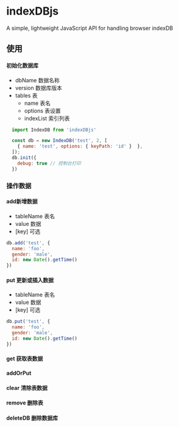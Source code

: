 # indexDBjs
A simple, lightweight JavaScript API for handling browser indexDB

## 使用

#### 初始化数据库
- dbName 数据名称
- version 数据库版本
- tables 表
  - name 表名
  - options 表设置
  - indexList 索引列表
~~~js
  import IndexDB from 'indexDBjs'

  const db = new IndexDB('test', 2, [
    { name: 'test', options: { keyPath: 'id' }  },
  ]);
  db.init({
    debug: true // 控制台打印
  })
~~~

### 操作数据
#### add新增数据
- tableName 表名
- value 数据
- [key] 可选
~~~js
db.add('test', {
  name: 'foo',
  gender: 'male',
  id: new Date().getTime()
})
~~~

#### put 更新或插入数据
- tableName 表名
- value 数据
- [key] 可选
~~~js
db.put('test', {
  name: 'foo',
  gender: 'male',
  id: new Date().getTime()
})
~~~

#### get 获取表数据

#### addOrPut

#### clear 清除表数据

#### remove 删除表

#### deleteDB 删除数据库
